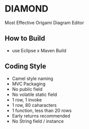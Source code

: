 # DIAMOND
Most Effective Origami Diagram Editor

## How to Build
- use Eclipse x Maven Build


## Coding Style
- Camel style naming
- MVC Packaging
- No public field
- No volatile static field
- 1 row, 1 invoke
- 1 row, 80 caharacters
- 1 function, less than 20 rows
- Early returns recommended
- No String field / instance